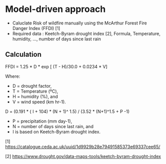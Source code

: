 # Model-driven approach
* Caluclate Risk of wildfire manually using the McArthur Forest Fire Danger Index (FFDI) [1]
* Required data : Keetch-Byram drought index [2], Formula, Temperature, humidity, ..., number of days since last rain

## Calculation
FFDI = 1.25 * D * exp [ (T - H)/30.0 + 0.0234 * V]

Where:
- D = drought factor,
- T = Temperature (ºC),
- H = humidity (%), and
- V = wind speed (km hr-1).

D = (0.191 * ( I + 104) * (N + 1)^ 1.5) / (3.52 * (N+1)^1.5 + P -1)

- P = precipitation (mm day-1),
- N = number of days since last rain, and
- I is based on Keetch-Byram drought index.


[1] https://catalogue.ceda.ac.uk/uuid/1d9929b28e79491585373e69337cee65/

[2] https://www.drought.gov/data-maps-tools/keetch-byram-drought-index
